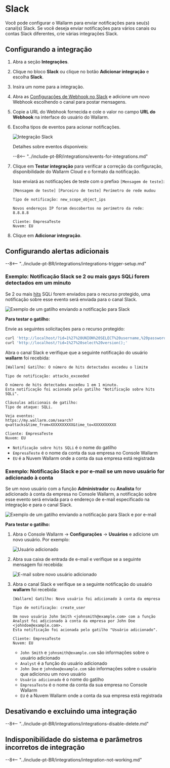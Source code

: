 # Slack 

Você pode configurar o Wallarm para enviar notificações para seu(s) canal(s) Slack. Se você deseja enviar notificações para vários canais ou contas Slack diferentes, crie várias integrações Slack.

## Configurando a integração

1. Abra a seção **Integrações**.
1. Clique no bloco **Slack** ou clique no botão **Adicionar integração** e escolha **Slack**.
1. Insira um nome para a integração.
1. Abra as [Configurações de Webhook no Slack](https://my.slack.com/services/new/incoming-webhook/) e adicione um novo Webhook escolhendo o canal para postar mensagens.
1. Copie a URL do Webhook fornecida e cole o valor no campo **URL do Webhook** na interface do usuário do Wallarm.
1. Escolha tipos de eventos para acionar notificações.

    ![Integração Slack](../../../images/user-guides/settings/integrations/add-slack-integration.png)

    Detalhes sobre eventos disponíveis:
      
    --8<-- "../include-pt-BR/integrations/events-for-integrations.md"

1. Clique em **Testar integração** para verificar a correção da configuração, disponibilidade do Wallarm Cloud e o formato da notificação.

    Isso enviará as notificações de teste com o prefixo `[Mensagem de teste]`:

    ```
    [Mensagem de teste] [Parceiro de teste] Perímetro de rede mudou

    Tipo de notificação: new_scope_object_ips

    Novos endereços IP foram descobertos no perímetro da rede:
    8.8.8.8

    Cliente: EmpresaTeste
    Nuvem: EU
    ```

1. Clique em **Adicionar integração**.

## Configurando alertas adicionais

--8<-- "../include-pt-BR/integrations/integrations-trigger-setup.md"

### Exemplo: Notificação Slack se 2 ou mais gays SQLi forem detectados em um minuto

Se 2 ou mais [hits](../../../glossary-en.md#hit) SQLi forem enviados para o recurso protegido, uma notificação sobre esse evento será enviada para o canal Slack.

![Exemplo de um gatilho enviando a notificação para Slack](../../../images/user-guides/triggers/trigger-example1.png)

**Para testar o gatilho:**

Envie as seguintes solicitações para o recurso protegido:

```bash
curl 'http://localhost/?id=1%27%20UNION%20SELECT%20username,%20password%20FROM%20users--<script>prompt(1)</script>'
curl 'http://localhost/?id=1%27%20select%20version();'
```
Abra o canal Slack e verifique que a seguinte notificação do usuário **wallarm** foi recebida:

```
[Wallarm] Gatilho: O número de hits detectados excedeu o limite

Tipo de notificação: attacks_exceeded

O número de hits detectados excedeu 1 em 1 minuto.
Esta notificação foi acionada pelo gatilho "Notificação sobre hits SQLi".

Cláusulas adicionais de gatilho:
Tipo de ataque: SQLi.

Veja eventos:
https://my.wallarm.com/search?q=attacks&time_from=XXXXXXXXXX&time_to=XXXXXXXXXX

Cliente: EmpresaTeste
Nuvem: EU
```

* `Notificação sobre hits SQLi` é o nome do gatilho
* `EmpresaTeste` é o nome da conta da sua empresa no Console Wallarm
* `EU` é a Nuvem Wallarm onde a conta da sua empresa está registrada

### Exemplo: Notificação Slack e por e-mail se um novo usuário for adicionado à conta

Se um novo usuário com a função **Administrador** ou **Analista** for adicionado à conta da empresa no Console Wallarm, a notificação sobre esse evento será enviada para o endereço de e-mail especificado na integração e para o canal Slack.

![Exemplo de um gatilho enviando a notificação para Slack e por e-mail](../../../images/user-guides/triggers/trigger-example2.png)

**Para testar o gatilho:**

1. Abra o Console Wallarm → **Configurações** → **Usuários** e adicione um novo usuário. Por exemplo:

    ![Usuário adicionado](../../../images/user-guides/settings/integrations/webhook-examples/adding-user.png)
2. Abra sua caixa de entrada de e-mail e verifique se a seguinte mensagem foi recebida:

    ![E-mail sobre novo usuário adicionado](../../../images/user-guides/triggers/test-new-user-email-message.png)
3. Abra o canal Slack e verifique se a seguinte notificação do usuário **wallarm** foi recebida:

    ```
    [Wallarm] Gatilho: Novo usuário foi adicionado à conta da empresa
    
    Tipo de notificação: create_user
    
    Um novo usuário John Smith <johnsmith@example.com> com a função Analyst foi adicionado à conta da empresa por John Doe <johndoe@example.com>.
    Esta notificação foi acionada pelo gatilho "Usuário adicionado".

    Cliente: EmpresaTeste
    Nuvem: EU
    ```

    * `John Smith` e `johnsmith@example.com` são informações sobre o usuário adicionado
    * `Analyst` é a função do usuário adicionado
    * `John Doe` e `johndoe@example.com` são informações sobre o usuário que adicionou um novo usuário
    * `Usuário adicionado` é o nome do gatilho
    * `EmpresaTeste` é o nome da conta da sua empresa no Console Wallarm
    * `EU` é a Nuvem Wallarm onde a conta da sua empresa está registrada

## Desativando e excluindo uma integração

--8<-- "../include-pt-BR/integrations/integrations-disable-delete.md"

## Indisponibilidade do sistema e parâmetros incorretos de integração

--8<-- "../include-pt-BR/integrations/integration-not-working.md"
